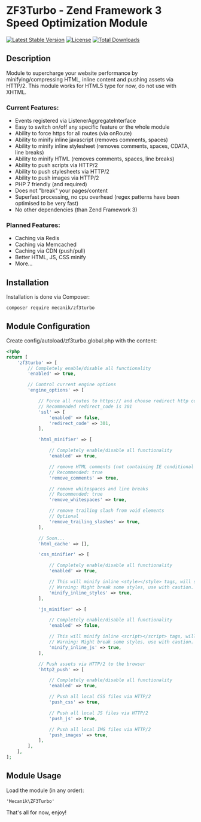 # ZF3Turbo - Zend Framework 3 Speed Optimization Module
 [![Latest Stable Version](https://poser.pugx.org/mecanik/zf3turbo/v/stable)](https://packagist.org/packages/mecanik/zf3turbo)
 [![License](https://poser.pugx.org/mecanik/zf3turbo/license)](https://packagist.org/packages/mecanik/zf3turbo)
 [![Total Downloads](https://poser.pugx.org/mecanik/zf3turbo/downloads)](https://packagist.org/packages/mecanik/zf3turbo)
 
Description
------------
Module to supercharge your website performance by minifying/compressing HTML, inline content and pushing assets via HTTP/2. This module works for HTML5 type for now, do not use with XHTML.


### Current Features:
* Events registered via ListenerAggregateInterface
* Easy to switch on/off any specific feature or the whole module
* Ability to force https for all routes (via onRoute)
* Ability to minify inline javascript (removes comments, spaces)
* Ability to minify inline stylesheet (removes comments, spaces, CDATA, line breaks)
* Ability to minify HTML (removes comments, spaces, line breaks)
* Ability to push scripts via HTTP/2
* Ability to push stylesheets via HTTP/2
* Ability to push images via HTTP/2
* PHP 7 friendly (and required)
* Does not "break" your pages/content
* Superfast processing, no cpu overhead (regex patterns have been optimised to be very fast)
* No other dependencies (than Zend Framework 3)

### Planned Features:
* Caching via Redis
* Caching via Memcached
* Caching via CDN (push/pull)
* Better HTML, JS, CSS minify
* More...

Installation
------------
Installation is done via Composer:

```
composer require mecanik/zf3turbo
```

Module Configuration
----------------
Create config/autoload/zf3turbo.global.php with the content:

```php
<?php
return [
    'zf3turbo' => [
        // Completely enable/disable all functionality
        'enabled' => true,

        // Control current engine options
        'engine_options' => [

            // Force all routes to https:// and choose redirect http code
            // Recommended redirect_code is 301
            'ssl' => [
                'enabled' => false,
                'redirect_code' => 301,
            ],

            'html_minifier' => [

                // Completely enable/disable all functionality
                'enabled' => true,

                // remove HTML comments (not containing IE conditional comments)
                // Recommended: true
                'remove_comments' => true,

                // remove whitespaces and line breaks
                // Recommended: true
                'remove_whitespaces' => true,

                // remove trailing slash from void elements
                // Optional
                'remove_trailing_slashes' => true,
            ],

            // Soon...
            'html_cache' => [],

            'css_minifier' => [

                // Completely enable/disable all functionality
                'enabled' => true,

                // This will minify inline <style></style> tags, will strip comments and white spaces and new lines.
                // Warning: Might break some styles, use with caution.
                'minify_inline_styles' => true,
            ],

            'js_minifier' => [

                // Completely enable/disable all functionality
                'enabled' => false,

                // This will minify inline <script></script> tags, will strip comments and white spaces and new lines.
                // Warning: Might break some styles, use with caution.
                'minify_inline_js' => true,
            ],

            // Push assets via HTTP/2 to the browser
            'http2_push' => [

                // Completely enable/disable all functionality
                'enabled' => true,

                // Push all local CSS files via HTTP/2
                'push_css' => true,

                // Push all local JS files via HTTP/2
                'push_js' => true,

                // Push all local IMG files via HTTP/2
                'push_images' => true,
            ],
        ],
    ],
];
```

Module Usage
----------------

Load the module (in any order):

```
'Mecanik\ZF3Turbo'
```

That's all for now, enjoy!